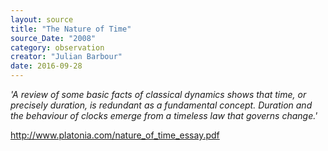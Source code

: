 ```yaml
---
layout: source
title: "The Nature of Time"
source_Date: "2008"
category: observation
creator: "Julian Barbour"
date: 2016-09-28
---
```


_'A review of some basic facts of classical dynamics shows that time, or precisely
duration, is redundant as a fundamental concept. Duration and the behaviour of clocks emerge
from a timeless law that governs change.'_

<a href="http://www.platonia.com/nature_of_time_essay.pdf">http://www.platonia.com/nature_of_time_essay.pdf</a>
